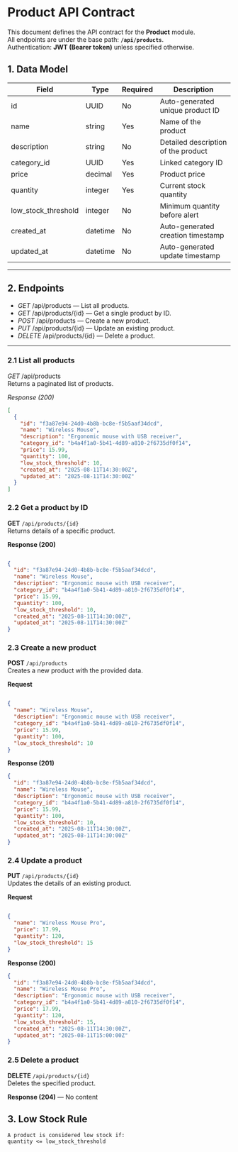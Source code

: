 # Product API Contract

This document defines the API contract for the **Product** module.  
All endpoints are under the base path: **`/api/products`**.  
Authentication: **JWT (Bearer token)** unless specified otherwise.


## 1. Data Model

| Field                | Type       | Required | Description |
|----------------------|------------|----------|-------------|
| id                 | UUID       | No       | Auto-generated unique product ID |
| name               | string     | Yes      | Name of the product |
| description        | string     | No       | Detailed description of the product |
| category_id        | UUID       | Yes      | Linked category ID |
| price              | decimal    | Yes      | Product price |
| quantity           | integer    | Yes      | Current stock quantity |
| low_stock_threshold| integer    | No       | Minimum quantity before alert |
| created_at         | datetime   | No       | Auto-generated creation timestamp |
| updated_at         | datetime   | No       | Auto-generated update timestamp |

---

## 2. Endpoints

- *GET* /api/products — List all products.
- *GET* /api/products/{id} — Get a single product by ID.
- *POST* /api/products — Create a new product.
- *PUT* /api/products/{id} — Update an existing product.
- *DELETE* /api/products/{id} — Delete a product.

---

### 2.1 List all products
*GET* /api/products  
Returns a paginated list of products.

*Response (200)*
```json
[
  {
    "id": "f3a87e94-24d0-4b8b-bc8e-f5b5aaf34dcd",
    "name": "Wireless Mouse",
    "description": "Ergonomic mouse with USB receiver",
    "category_id": "b4a4f1a0-5b41-4d89-a810-2f6735df0f14",
    "price": 15.99,
    "quantity": 100,
    "low_stock_threshold": 10,
    "created_at": "2025-08-11T14:30:00Z",
    "updated_at": "2025-08-11T14:30:00Z"
  }
]
```
### 2.2 Get a product by ID
**GET** `/api/products/{id}`  
Returns details of a specific product.

**Response (200)**
```json

{
  "id": "f3a87e94-24d0-4b8b-bc8e-f5b5aaf34dcd",
  "name": "Wireless Mouse",
  "description": "Ergonomic mouse with USB receiver",
  "category_id": "b4a4f1a0-5b41-4d89-a810-2f6735df0f14",
  "price": 15.99,
  "quantity": 100,
  "low_stock_threshold": 10,
  "created_at": "2025-08-11T14:30:00Z",
  "updated_at": "2025-08-11T14:30:00Z"
}

```
### 2.3 Create a new product
**POST** `/api/products`  
Creates a new product with the provided data.

**Request**
```json

{
  "name": "Wireless Mouse",
  "description": "Ergonomic mouse with USB receiver",
  "category_id": "b4a4f1a0-5b41-4d89-a810-2f6735df0f14",
  "price": 15.99,
  "quantity": 100,
  "low_stock_threshold": 10
}
```
**Response (201)**
```json
{
  "id": "f3a87e94-24d0-4b8b-bc8e-f5b5aaf34dcd",
  "name": "Wireless Mouse",
  "description": "Ergonomic mouse with USB receiver",
  "category_id": "b4a4f1a0-5b41-4d89-a810-2f6735df0f14",
  "price": 15.99,
  "quantity": 100,
  "low_stock_threshold": 10,
  "created_at": "2025-08-11T14:30:00Z",
  "updated_at": "2025-08-11T14:30:00Z"
}

```
### 2.4 Update a product
**PUT** `/api/products/{id}`  
Updates the details of an existing product.

**Request**
```json

{
  "name": "Wireless Mouse Pro",
  "price": 17.99,
  "quantity": 120,
  "low_stock_threshold": 15
}
```
**Response (200)**
```json
{
  "id": "f3a87e94-24d0-4b8b-bc8e-f5b5aaf34dcd",
  "name": "Wireless Mouse Pro",
  "description": "Ergonomic mouse with USB receiver",
  "category_id": "b4a4f1a0-5b41-4d89-a810-2f6735df0f14",
  "price": 17.99,
  "quantity": 120,
  "low_stock_threshold": 15,
  "created_at": "2025-08-11T14:30:00Z",
  "updated_at": "2025-08-11T15:00:00Z"
}
```

### 2.5 Delete a product
**DELETE** `/api/products/{id}`  
Deletes the specified product.

**Response (204)** — No content

## 3. Low Stock Rule
```text
A product is considered low stock if:
quantity <= low_stock_threshold
```
